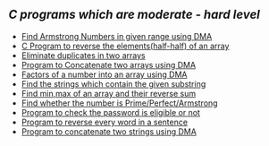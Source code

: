 ## *C programs which are moderate - hard level*
	
* [Find Armstrong Numbers in given range using DMA](https://github.com/darsigangothri06/mycprograms/blob/main/armstrange.c "Just a sec! You got it")<br>
* [C Program to reverse the elements(half-half) of an array](https://github.com/darsigangothri06/mycprograms/blob/main/arrayrever.c "You can try, it's super cool")<br>
* [Eliminate duplicates in two arrays](https://github.com/darsigangothri06/mycprograms/blob/main/arraysortdup_new.c "Read the Condition Carefully")<br>
* [Program to Concatenate two arrays using DMA](https://github.com/darsigangothri06/mycprograms/blob/main/arrconcatenate.c "Concatenate the arrays!!") <br>
* [Factors of a number into an array using DMA](https://github.com/darsigangothri06/mycprograms/blob/main/factorsofnum.c "Into a NEW array!!") <br>
* [Find the strings which contain the given substring](https://github.com/darsigangothri06/mycprograms/blob/main/findsubstring.c "Substrings into new array!!") <br>
* [Find min,max of an array and their reverse sum](https://github.com/darsigangothri06/mycprograms/blob/main/minmaxarray.c "I want reversed sum, not original sum!!") <br>
* [Find whether the number is Prime/Perfect/Armstrong](https://github.com/darsigangothri06/mycprograms/blob/main/number.c "Just a basic program") <br>
* [Program to check the password is eligible or not](https://github.com/darsigangothri06/mycprograms/blob/main/password.c "Try this!!!")<br>
* [Program to reverse every word in a sentence](https://github.com/darsigangothri06/mycprograms/blob/main/reversewords.c "Reverse the string!!")<br>
* [Program to concatenate two strings using DMA](https://github.com/darsigangothri06/mycprograms/blob/main/strconcatenate.c "String Concatenation")<br>
